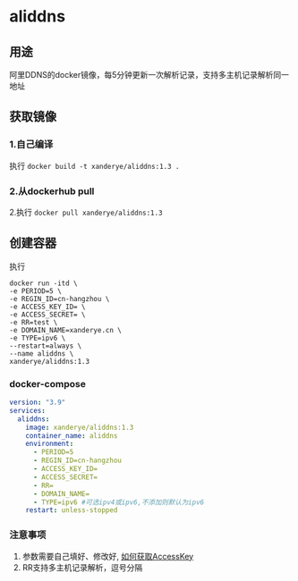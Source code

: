 # aliddns

## 用途
阿里DDNS的docker镜像，每5分钟更新一次解析记录，支持多主机记录解析同一地址

## 获取镜像

### 1.自己编译
执行 `docker build -t xanderye/aliddns:1.3 .`

### 2.从dockerhub pull
2.执行 `docker pull xanderye/aliddns:1.3`

## 创建容器
执行
```
docker run -itd \
-e PERIOD=5 \
-e REGIN_ID=cn-hangzhou \
-e ACCESS_KEY_ID= \
-e ACCESS_SECRET= \
-e RR=test \
-e DOMAIN_NAME=xanderye.cn \
-e TYPE=ipv6 \
--restart=always \
--name aliddns \
xanderye/aliddns:1.3
```
### docker-compose
```yaml
version: "3.9"
services:
  aliddns:
    image: xanderye/aliddns:1.3
    container_name: aliddns
    environment:
      - PERIOD=5
      - REGIN_ID=cn-hangzhou
      - ACCESS_KEY_ID=
      - ACCESS_SECRET=
      - RR=
      - DOMAIN_NAME=
      - TYPE=ipv6 #可选ipv4或ipv6,不添加则默认为ipv6
    restart: unless-stopped
```

### 注意事项
1. 参数需要自己填好、修改好, [如何获取AccessKey](https://help.aliyun.com/knowledge_detail/48699.html)
2. RR支持多主机记录解析，逗号分隔
